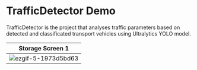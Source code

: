 # TrafficDetector Demo
TrafficDetector is the project that analyses traffic parameters based on detected and classificated transport vehicles using Ultralytics YOLO model.

| Storage Screen 1 |
|:----------:|
| ![ezgif-5-1973d5bd63](https://github.com/user-attachments/assets/f867d98f-8d15-45a9-97fe-07cec257290a) |
